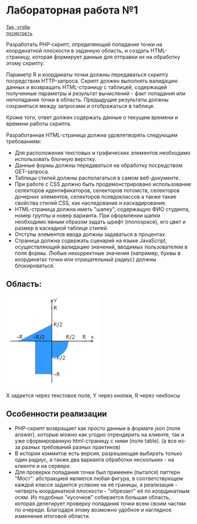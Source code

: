 # Лабораторная работа №1
<code>[Тык чтобы посмотреть](https://se.ifmo.ru/~s311706/lab1/)</code>

Разработать PHP-скрипт, определяющий попадание точки на координатной плоскости в заданную область, и создать HTML-страницу, которая формирует данные для отправки их на обработку этому скрипту.

Параметр R и координаты точки должны передаваться скрипту посредством HTTP-запроса. Скрипт должен выполнять валидацию данных и возвращать HTML-страницу с таблицей, содержащей полученные параметры и результат вычислений - факт попадания или непопадания точки в область. Предыдущие результаты должны сохраняться между запросами и отображаться в таблице.

Кроме того, ответ должен содержать данные о текущем времени и времени работы скрипта.

Разработанная HTML-страница должна удовлетворять следующим требованиям:
- Для расположения текстовых и графических элементов необходимо использовать блочную верстку.
- Данные формы должны передаваться на обработку посредством GET-запроса.
- Таблицы стилей должны располагаться в самом веб-документе.
- При работе с CSS должно быть продемонстрировано использование селекторов идентификаторов, селекторов потомств, селекторов дочерних элементов, селекторов псевдоклассов а также такие свойства стилей CSS, как наследование и каскадирование.
- HTML-страница должна иметь "шапку", содержащую ФИО студента, номер группы и новер варианта. При оформлении шапки необходимо явным образом задать шрифт (monospace), его цвет и размер в каскадной таблице стилей.
- Отступы элементов ввода должны задаваться в процентах.
- Страница должна содержать сценарий на языке JavaScript, осуществляющий валидацию значений, вводимых пользователем в поля формы. Любые некорректные значения (например, буквы в координатах точки или отрицательный радиус) должны блокироваться.

## Область:
<code>![shape](https://github.com/nanikon/web-lab1/blob/master/img/fieldBlue.PNG "")</code>

Х задается через текстовое поле, Y через кнопки, R через чекбоксы

## Особенности реализации

- PHP-скрипт возвращает как просто данные в формате json (поле answer), которые можно как угодно отрендерить на клиенте, так и уже сформированную html-страницу с ними (поле table). (а все из-за разных требований разных практиков)
- В истории коммитов есть версия, разрешающая выбирать только один радиус, а также два варианта обработки нескольких - на клиенте и на сервере.
- Для проверки попадания точки был применен (пытался) паттерн "Мост": 
абстракцией является любая фигура, в соответствующем каждой классе задается услвоие на её границы, а реализация - четверть координатной плоскости - "обрезает" её по координатным осям. 
Из подобных "кусочков" собирается большая область, которая делегирует проверку попадания точки всем своим частям по очереди. Благодаря этому возможно удобное и наглядное изменение итоговой области.
